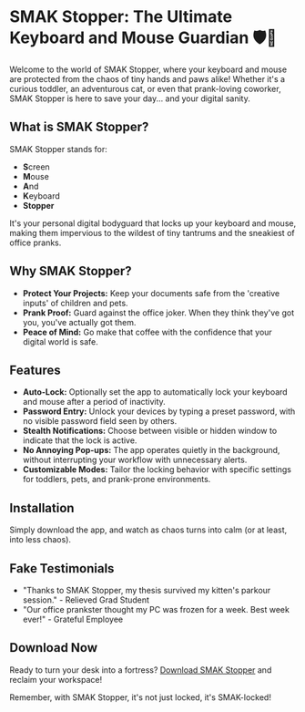 # SMAK Stopper: The Ultimate Keyboard and Mouse Guardian 🛡️🐾

Welcome to the world of SMAK Stopper, where your keyboard and mouse are protected from the chaos of tiny hands and paws alike! Whether it's a curious toddler, an adventurous cat, or even that prank-loving coworker, SMAK Stopper is here to save your day... and your digital sanity.

## What is SMAK Stopper?
SMAK Stopper stands for:
- **S**creen
- **M**ouse
- **A**nd
- **K**eyboard
- **Stopper**

It's your personal digital bodyguard that locks up your keyboard and mouse, making them impervious to the wildest of tiny tantrums and the sneakiest of office pranks.

## Why SMAK Stopper?

- **Protect Your Projects:** Keep your documents safe from the 'creative inputs' of children and pets.
- **Prank Proof:** Guard against the office joker. When they think they've got you, you've actually got them.
- **Peace of Mind:** Go make that coffee with the confidence that your digital world is safe.

## Features

- **Auto-Lock:** Optionally set the app to automatically lock your keyboard and mouse after a period of inactivity.
- **Password Entry:** Unlock your devices by typing a preset password, with no visible password field seen by others. 
- **Stealth Notifications:** Choose between visible or hidden window to indicate that the lock is active.
- **No Annoying Pop-ups:** The app operates quietly in the background, without interrupting your workflow with unnecessary alerts.
- **Customizable Modes:** Tailor the locking behavior with specific settings for toddlers, pets, and prank-prone environments.


## Installation

Simply download the app, and watch as chaos turns into calm (or at least, into less chaos).

## Fake Testimonials

- "Thanks to SMAK Stopper, my thesis survived my kitten's parkour session." - Relieved Grad Student
- "Our office prankster thought my PC was frozen for a week. Best week ever!" - Grateful Employee

## Download Now

Ready to turn your desk into a fortress? [Download SMAK Stopper](#) and reclaim your workspace!

Remember, with SMAK Stopper, it's not just locked, it's SMAK-locked!